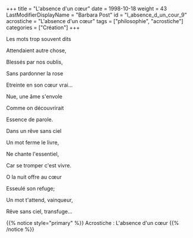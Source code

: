 +++
title = "L'absence d'un cœur"
date = 1998-10-18
weight = 43
LastModifierDisplayName = "Barbara Post"
id = "l_absence_d_un_cour_9"
acrostiche = "L'absence d'un cœur"
tags = ["philosophie", "acrostiche"]
categories = ["Création"]
+++

Les mots trop souvent dits

Attendaient autre chose,

Blessés par nos oublis,

Sans pardonner la rose

Etreinte en son cœur vrai...

Nue, une âme s'envole

Comme on découvrirait

Essence de parole.

Dans un rêve sans ciel

Un mot ferme le livre,

Ne chante l'essentiel,

Car se tromper c'est vivre.

O la nuit offre au cœur

Esseulé son refuge;

Un mot t'attend, vainqueur,

Rêve sans ciel, transfuge...

{{% notice style="primary" %}}
Acrostiche : L'absence d'un cœur
{{% /notice %}}
